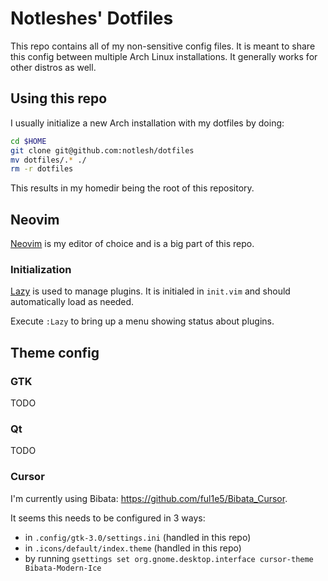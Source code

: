 # Notleshes' Dotfiles

This repo contains all of my non-sensitive config files. It is meant to share
this config between multiple Arch Linux installations. It generally works for
other distros as well.

## Using this repo

I usually initialize a new Arch installation with my dotfiles by doing:

```sh
cd $HOME
git clone git@github.com:notlesh/dotfiles
mv dotfiles/.* ./
rm -r dotfiles
```

This results in my homedir being the root of this repository.

## Neovim

[Neovim](https://neovim.io) is my editor of choice and is a big part of this repo.

### Initialization

[Lazy](https://github.com/folke/lazy.nvim) is used to manage plugins. It is initialed in `init.vim`
and should automatically load as needed.

Execute `:Lazy` to bring up a menu showing status about plugins.

## Theme config

### GTK

TODO

### Qt

TODO

### Cursor

I'm currently using Bibata: https://github.com/ful1e5/Bibata_Cursor.

It seems this needs to be configured in 3 ways:

* in `.config/gtk-3.0/settings.ini` (handled in this repo)
* in `.icons/default/index.theme` (handled in this repo)
* by running `gsettings set org.gnome.desktop.interface cursor-theme Bibata-Modern-Ice`

